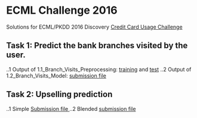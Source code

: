 # ECML Challenge 2016
Solutions for ECML/PKDD 2016 Discovery [Credit Card Usage Challenge]

## Task 1: Predict the bank branches visited by the user.

..1 Output of 1.1_Branch_Visits_Preprocessing: [training] and [test]
..2 Output of 1.2_Branch_Visits_Model: [submission file]

## Task 2: Upselling prediction

..1 Simple [Submission file ]
..2 Blended [submission file  ]

[Credit Card Usage Challenge]: https://dms.sztaki.hu/ecml-pkkd-2016/#/app/home
[training]: https://www.dropbox.com/s/11jh741kqe7o3hh/train_store.csv?dl=0
[test]: https://www.dropbox.com/s/3j5uvknda42xmzq/test_store.csv?dl=0
[submission file]: https://www.dropbox.com/s/k2qsn2l6cylkp2u/sub_branch_visit.csv?dl=0
[submission file]: https://www.dropbox.com/s/k2qsn2l6cylkp2u/sub_branch_visit.csv?dl=0
[submission file  ]: https://www.dropbox.com/s/k2qsn2l6cylkp2u/sub_branch_visit.csv?dl=0
